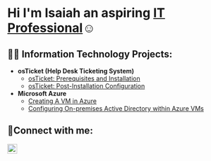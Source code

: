 <h1> Hi I'm Isaiah an aspiring <a href="https://www.linkedin.com/in/isaiah-lawrence-b499a418b/">IT Professional</a>☺</h1>

<h2>👨‍💻 Information Technology Projects:</h2>

- <b>osTicket (Help Desk Ticketing System)</b>
  - [osTicket: Prerequisites and Installation](https://github.com/IsaiahLawrence/osticket-prereqs)
  - [osTicket: Post-Installation Configuration](https://github.com/IsaiahLawrence/post-install-config)
- <b>Microsoft Azure</b>
  - [ Creating A VM in Azure](https://github.com/IsaiahLawrence/CreateVmAzure)  
  - [Configuring On-premises Active Directory within Azure VMs](https://github.com/IsaiahLawrence/configure-ad)
  

<h2>🤳Connect with me:</h2>


[<img align="left" alt="Josh | LinkedIn" width="22px" src="https://cdn.jsdelivr.net/npm/simple-icons@v3/icons/linkedin.svg" />][linkedin]



[linkedin]: https://www.linkedin.com/in/isaiah-lawrence-b499a418b/
